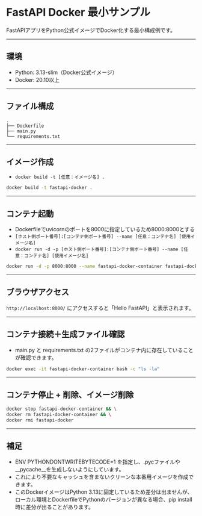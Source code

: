 # FastAPI Docker 最小サンプル

FastAPIアプリをPython公式イメージでDocker化する最小構成例です。

---

## 環境
- Python: 3.13-slim（Docker公式イメージ）
- Docker: 20.10以上

---

## ファイル構成
```
.
├── Dockerfile
├── main.py
└── requirements.txt
```

---

## イメージ作成
- `docker build -t [任意：イメージ名] .`
```bash
docker build -t fastapi-docker .
```

---

## コンテナ起動
- Dockerfileでuvicornのポートを8000に指定しているため8000:8000とする
- `[ホスト側ポート番号]:[コンテナ側ポート番号] --name [任意：コンテナ名] [使用イメージ名]`
- `docker run -d -p [ホスト側ポート番号]:[コンテナ側ポート番号] --name [任意：コンテナ名] [使用イメージ名]`

```bash
docker run -d -p 8000:8000 --name fastapi-docker-container fastapi-docker
```

---

## ブラウザアクセス
`http://localhost:8000/` にアクセスすると「Hello FastAPI」と表示されます。

---

## コンテナ接続＋生成ファイル確認
- main.py と requirements.txt の2ファイルがコンテナ内に存在していることが確認できます。
```bash
docker exec -it fastapi-docker-container bash -c "ls -la"
```

---

## コンテナ停止 + 削除、イメージ削除
```bash
docker stop fastapi-docker-container && \
docker rm fastapi-docker-container && \
docker rmi fastapi-docker
```

---

## 補足
- ENV PYTHONDONTWRITEBYTECODE=1 を指定し、.pycファイルや__pycache__を生成しないようにしています。
- これにより不要なキャッシュを含まないクリーンな本番用イメージを作成できます。
- このDockerイメージはPython 3.13に固定しているため差分は出ませんが、ローカル環境とDockerfileでPythonのバージョンが異なる場合、pip install時に差分が出ることがあります。
